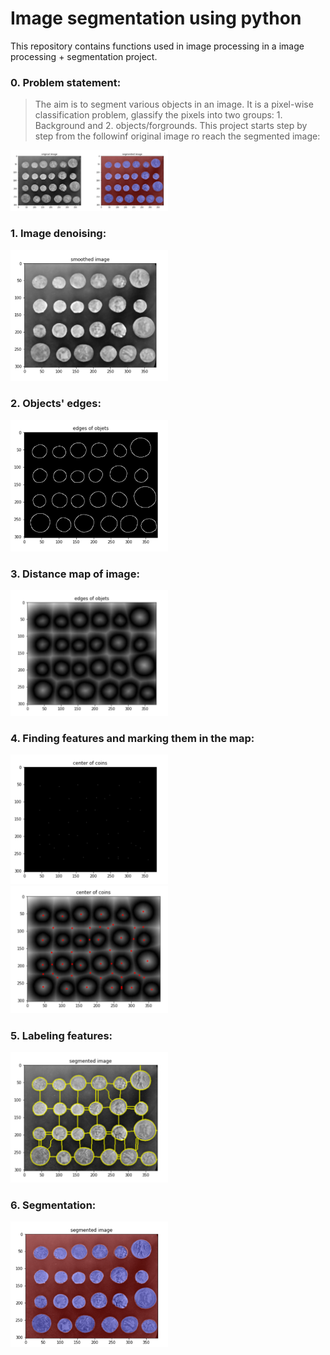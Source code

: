 # Image segmentation using python
This repository contains functions used in image processing in a image processing + segmentation project.

### 0. Problem statement:
> The aim is to segment various objects in an image. It is a pixel-wise classification problem, glassify the pixels into two groups: 1. Background and 2. objects/forgrounds. This project starts step by step from the followinf original image ro reach the segmented image:
<img src="https://github.com/YasamanMoradifard/ImageProcessing_Python/blob/main/images/result_img.png" title="Object segmentation" width="50%" height="50%"> 

### 1. Image denoising:
<img src="https://github.com/YasamanMoradifard/ImageProcessing_Python/blob/main/images/smooth.png" title="Denoised image" width="50%" height="50%"> 

### 2. Objects' edges:
<img src="https://github.com/YasamanMoradifard/ImageProcessing_Python/blob/main/images/edges.png" title="edges" width="50%" height="50%"> 

### 3. Distance map of image:
<img src="https://github.com/YasamanMoradifard/ImageProcessing_Python/blob/main/images/map.png" title="Distance map" width="50%" height="50%"> 

### 4. Finding features and marking them in the map:
<img src="https://github.com/YasamanMoradifard/ImageProcessing_Python/blob/main/images/centers.png" title="features" width="50%" height="50%"> 
<img src="https://github.com/YasamanMoradifard/ImageProcessing_Python/blob/main/images/centers%20on%20map.png" title="features on image's map" width="50%" height="50%"> 

### 5. Labeling features:
<img src="https://github.com/YasamanMoradifard/ImageProcessing_Python/blob/main/images/detected%20boundries.png" title="Labeled features" width="50%" height="50%"> 

### 6. Segmentation:
<img src="https://github.com/YasamanMoradifard/ImageProcessing_Python/blob/main/images/result_image.png" title="Result: Segmented image" width="50%" height="50%"> 
